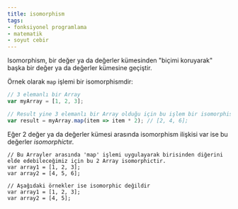 ```yaml
---
title: isomorphism
tags:
- fonksiyonel programlama
- matematik
- soyut cebir
---
```


Isomorphism, bir değer ya da değerler kümesinden "biçimi koruyarak" başka bir değer ya da değerler kümesine geçiştir.

Örnek olarak `map` işlemi bir isomorphismdir:

```javascript
// 3 elemanlı bir Array
var myArray = [1, 2, 3];

// Result yine 3 elemanlı bir Array olduğu için bu işlem bir isomorphismdir
var result = myArray.map(item => item * 2); // [2, 4, 6];
```

Eğer 2 değer ya da değerler kümesi arasında isomorphism ilişkisi var ise bu değerler *isomorphic*tır.

```
// Bu Arrayler arasında 'map' işlemi uygulayarak birisinden diğerini elde edebileceğimiz için bu 2 Array isomorphictir.
var array1 = [1, 2, 3];
var array2 = [4, 5, 6];

// Aşağıdaki örnekler ise isomorphic değildir
var array1 = [1, 2, 3];
var array2 = [4, 5];
```
